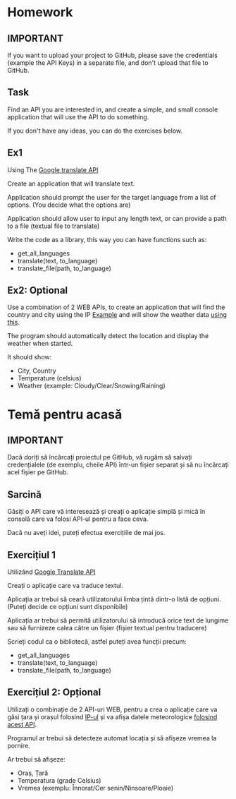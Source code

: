 # Homework

## IMPORTANT

If you want to upload your project to GitHub, please save the credentials (example the API Keys) in a separate file, and
don't upload that file to GitHub.

## Task

Find an API you are interested in, and create a simple, and small console application that will use the API to do
something.

If you don't have any ideas, you can do the exercises below.

## Ex1

Using The [Google translate API](https://rapidapi.com/googlecloud/api/google-translate1)

Create an application that will translate text.

Application should prompt the user for the target language from a list of options. (You decide what the options are)

Application should allow user to input any length text, or can provide a path to a file (textual file to translate)

Write the code as a library, this way you can have functions such as:

* get_all_languages
* translate(text, to_language)
* translate_file(path, to_language)

## Ex2: Optional

Use a combination of 2 WEB APIs, to create an application that will find the country and city using the
IP [Example](https://rapidapi.com/xakageminato/api/ip-geolocation-ipwhois-io/) and will show the weather
data [using this](https://rapidapi.com/community/api/open-weather-map).

The program should automatically detect the location and display the weather when started.

It should show:

* City, Country
* Temperature (celsius)
* Weather (example: Cloudy/Clear/Snowing/Raining)

# Temă pentru acasă

## IMPORTANT

Dacă doriți să încărcați proiectul pe GitHub, vă rugăm să salvați credențialele (de exemplu, cheile API) într-un fișier
separat și să nu încărcați acel fișier pe GitHub.

## Sarcină

Găsiți o API care vă interesează și creați o aplicație simplă și mică în consolă care va folosi API-ul pentru a face
ceva.

Dacă nu aveți idei, puteți efectua exercițiile de mai jos.

## Exercițiul 1

Utilizând [Google Translate API](https://rapidapi.com/googlecloud/api/google-translate1)

Creați o aplicație care va traduce textul.

Aplicația ar trebui să ceară utilizatorului limba țintă dintr-o listă de opțiuni. (Puteți decide ce opțiuni sunt
disponibile)

Aplicația ar trebui să permită utilizatorului să introducă orice text de lungime sau să furnizeze calea către un
fișier (fișier textual pentru traducere)

Scrieți codul ca o bibliotecă, astfel puteți avea funcții precum:

* get_all_languages
* translate(text, to_language)
* translate_file(path, to_language)

## Exercițiul 2: Opțional

Utilizați o combinație de 2 API-uri WEB, pentru a crea o aplicație care va găsi țara și orașul
folosind [IP-ul](https://rapidapi.com/xakageminato/api/ip-geolocation-ipwhois-io/) și va afișa datele
meteorologice [folosind acest API](https://rapidapi.com/community/api/open-weather-map).

Programul ar trebui să detecteze automat locația și să afișeze vremea la pornire.

Ar trebui să afișeze:

* Oraș, Țară
* Temperatura (grade Celsius)
* Vremea (exemplu: Înnorat/Cer senin/Ninsoare/Ploaie)